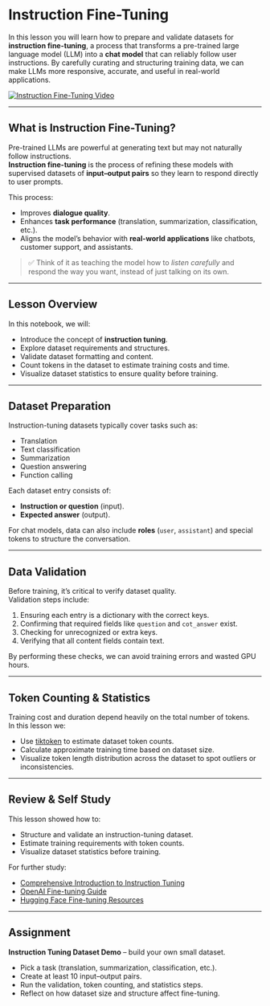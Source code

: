# Instruction Fine-Tuning

In this lesson you will learn how to prepare and validate datasets for **instruction fine-tuning**, a process that transforms a pre-trained large language model (LLM) into a **chat model** that can reliably follow user instructions. By carefully curating and structuring training data, we can make LLMs more responsive, accurate, and useful in real-world applications.  

[![Instruction Fine-Tuning Video](https://github.com/atp224/aiDAPTIV-Training-Course/blob/86640a25f94fd48581ee9ff78b3aaac3dc37a044/assets/instruction_fine-tuning.png)](https://youtu.be/8wtCFEkSP80)

---

## What is Instruction Fine-Tuning?

Pre-trained LLMs are powerful at generating text but may not naturally follow instructions.  
**Instruction fine-tuning** is the process of refining these models with supervised datasets of **input–output pairs** so they learn to respond directly to user prompts.  

This process:  
- Improves **dialogue quality**.  
- Enhances **task performance** (translation, summarization, classification, etc.).  
- Aligns the model’s behavior with **real-world applications** like chatbots, customer support, and assistants.  

> ✅ Think of it as teaching the model how to *listen carefully* and respond the way you want, instead of just talking on its own.  

---

## Lesson Overview

In this notebook, we will:  
- Introduce the concept of **instruction tuning**.  
- Explore dataset requirements and structures.  
- Validate dataset formatting and content.  
- Count tokens in the dataset to estimate training costs and time.  
- Visualize dataset statistics to ensure quality before training.  

---

## Dataset Preparation

Instruction-tuning datasets typically cover tasks such as:  
- Translation  
- Text classification  
- Summarization  
- Question answering  
- Function calling  

Each dataset entry consists of:  
- **Instruction or question** (input).  
- **Expected answer** (output).  

For chat models, data can also include **roles** (`user`, `assistant`) and special tokens to structure the conversation.  

---

## Data Validation

Before training, it’s critical to verify dataset quality.  
Validation steps include:  
1. Ensuring each entry is a dictionary with the correct keys.  
2. Confirming that required fields like `question` and `cot_answer` exist.  
3. Checking for unrecognized or extra keys.  
4. Verifying that all content fields contain text.  

By performing these checks, we can avoid training errors and wasted GPU hours.  

---

## Token Counting & Statistics

Training cost and duration depend heavily on the total number of tokens.  
In this lesson we:  
- Use [tiktoken](https://github.com/openai/tiktoken) to estimate dataset token counts.  
- Calculate approximate training time based on dataset size.  
- Visualize token length distribution across the dataset to spot outliers or inconsistencies.  

---

## Review & Self Study

This lesson showed how to:  
- Structure and validate an instruction-tuning dataset.  
- Estimate training requirements with token counts.  
- Visualize dataset statistics before training.  

For further study:  
- [Comprehensive Introduction to Instruction Tuning](https://youssefh.substack.com/p/a-comprehensive-introduction-to-instruction)  
- [OpenAI Fine-tuning Guide](https://platform.openai.com/docs/guides/fine-tuning)  
- [Hugging Face Fine-tuning Resources](https://huggingface.co/docs/transformers/training)  

---

## Assignment

**Instruction Tuning Dataset Demo** – build your own small dataset.  
- Pick a task (translation, summarization, classification, etc.).  
- Create at least 10 input–output pairs.  
- Run the validation, token counting, and statistics steps.  
- Reflect on how dataset size and structure affect fine-tuning.  
